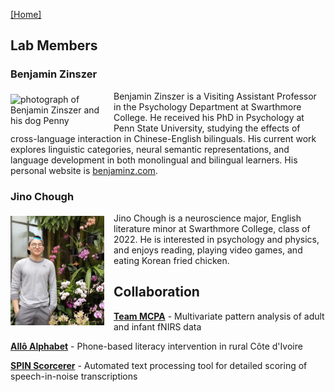[\[Home\]](index.html)

## Lab Members

### Benjamin Zinszer
<p style="clear:both;"><img align="left" src="https://avatars0.githubusercontent.com/u/14100363" alt="photograph of Benjamin Zinszer and his dog Penny" style="margin: 5px 15px 5px 0px; width:150px;float:left;">
Benjamin Zinszer is a Visiting Assistant Professor in the Psychology Department at Swarthmore College. He received his PhD in Psychology at Penn State University,
studying the effects of cross-language interaction in Chinese-English bilinguals. His current work explores linguistic categories, neural semantic representations,
and language development in both monolingual and bilingual learners. His personal website is <a href='http://benjaminz.com'>benjaminz.com</a>.</p>

### Jino Chough
<p style="clear:both;"><img align="left" src="images/jino.jpg" alt="photograph of Jino Chough and orchids" style="margin: 5px 15px 5px 0px; width:150px;float:left;clear:both;">
Jino Chough is a neuroscience major, English literature minor at Swarthmore College, class of 2022.  He is interested in psychology and physics, and enjoys reading,
playing video games, and eating Korean fried chicken.</p>

## Collaboration
[**Team MCPA**](http://teammcpa.github.io/) - Multivariate pattern analysis of adult and infant fNIRS data

[**Allô Alphabet**](https://sites.udel.edu/boldlab/current-projects/) - Phone-based literacy intervention in rural Côte d'Ivoire

[**SPIN Scorcerer**](http://spin-scorcerer.github.io/) - Automated text processing tool for detailed scoring of speech-in-noise transcriptions

